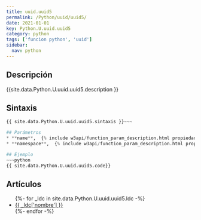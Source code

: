 ```yaml
---
title: uuid.uuid5
permalink: /Python/uuid/uuid5/
date: 2021-01-01
key: Python.U.uuid.uuid5
category: python
tags: ['funcion python', 'uuid']
sidebar: 
  nav: python
---
```


## Descripción
{{site.data.Python.U.uuid.uuid5.description }}

## Sintaxis
~~~python
{{ site.data.Python.U.uuid.uuid5.sintaxis }}~~~

## Parámetros
* **name**,  {% include w3api/function_param_description.html propiedad=site.data.Python.U.uuid.uuid5 valor="name" %}
* **namespace**,  {% include w3api/function_param_description.html propiedad=site.data.Python.U.uuid.uuid5 valor="namespace" %}

## Ejemplo
~~~python
{{ site.data.Python.U.uuid.uuid5.code}}
~~~

## Artículos
<ul>
{%- for _ldc in site.data.Python.U.uuid.uuid5.ldc -%}
   <li>
       <a href="{{_ldc['url'] }}">{{ _ldc['nombre'] }}</a>
   </li>
{%- endfor -%}
</ul>
